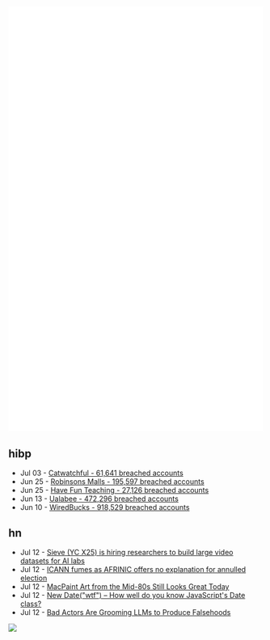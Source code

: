 ![Metrics](https://raw.githubusercontent.com/phixion/phixion/master/metrics.svg)

## hibp

<!--
for https://github.com/phixion/phixion/blob/main/.github/workflows/feeds.yml
-->
<!--START_SECTION:haveibeenpwnd-->
- Jul 03 - [Catwatchful - 61,641 breached accounts](https://haveibeenpwned.com/Breach/Catwatchful)
- Jun 25 - [Robinsons Malls - 195,597 breached accounts](https://haveibeenpwned.com/Breach/RobinsonsMalls)
- Jun 25 - [Have Fun Teaching - 27,126 breached accounts](https://haveibeenpwned.com/Breach/HaveFunTeaching)
- Jun 13 - [Ualabee - 472,296 breached accounts](https://haveibeenpwned.com/Breach/Ualabee)
- Jun 10 - [WiredBucks - 918,529 breached accounts](https://haveibeenpwned.com/Breach/WiredBucks)
<!--END_SECTION:haveibeenpwnd-->

## hn

<!--
for https://github.com/phixion/phixion/blob/main/.github/workflows/feeds.yml
-->
<!--START_SECTION:hn-->
- Jul 12 - [Sieve (YC X25) is hiring researchers to build large video datasets for AI labs](https://sievedata.com/about/jobs)
- Jul 12 - [ICANN fumes as AFRINIC offers no explanation for annulled election](https://www.theregister.com/2025/07/11/afrinic_election_annulled_why/)
- Jul 12 - [MacPaint Art from the Mid-80s Still Looks Great Today](https://blog.decryption.net.au/posts/macpaint.html)
- Jul 12 - [New Date("wtf") – How well do you know JavaScript's Date class?](https://jsdate.wtf)
- Jul 12 - [Bad Actors Are Grooming LLMs to Produce Falsehoods](https://americansunlight.substack.com/cp/168074209)
<!--END_SECTION:hn-->

<!--
for https://yhype.me
-->
![](https://hit.yhype.me/github/profile?user_id=13013670)
